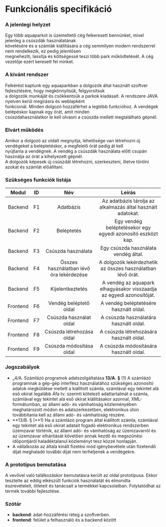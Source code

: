 # Funkcionális specifikáció

### A jelenlegi helyzet

Egy több aquaparkot is üzemeltető cég felkeresett bennünket, mivel jelenleg a csúszdák használatának  
követésére és a számlák kiállítására a cég semmilyen modern rendszerrel nem rendelkezik, ez pedig jelentősen  
megnehezíti, lassítja és költségessé teszi több park működtetését. A cég vezetője ezért keresett fel minket.  

### A kívánt rendszer

Felkérést kaptunk egy aquaparkban a dolgozók által használt szoftver fejlesztésére, hogy megkönnyítsük, felgyorsítsuk  
a dolgozók munkáját és csökkentsük a parkok kiadásait. A rendszere JAVA nyelven kerül megírásra és weblapként  
funkcionál. Minden dolgozó hozzáférhet a legtöbb funkcióhoz.  A vendégek belépéskor kapnak egy órát, amit minden  
csúszdahasználatkor le kell olvasni a csúszda mellett megtalálható gépnél.

### Elvárt működés

Amikor a dolgozó az oldalt megnyitja, lehetősége van létrehozni új vendégeket a beléptetéskor, a megfelelő órát pedig át kell  
nyújtania a vendégnek.  A vendég a csúszdák használata előtt csupán használja az órát a kihelyezett gépnél.  
A dolgozók képesek új csúszdát létrehozni, szerkeszteni, illetve törölni azokat és számlát előállítani.

### Szükséges funkciók listája

|  Modul   |  ID  |                   Név                    |                            Leírás                            |
| :------: | :--: | :--------------------------------------: | :----------------------------------------------------------: |
| Backend  |  F1  |                Adatbázis                 | Az adatbázis tárolja az alkalmazás által használt adatokat.  |
| Backend  |  F2  |                Beléptetés                | Egy vendég beléptetésekor egy egyedi azonosító eszközt kap.  |
| Backend  |  F3  |            Csúszda használata            |             Egy csúszda használata vendég által.             |
| Backend  |  F4  | Összes használatban lévő óra lekérdezése |  A dolgozók lekérdezhetik az összes használatban lévő órát.  |
| Backend  |  F5  |             Kijelentkeztetés             | A vendég az aquapark elhagyásakor visszaadja az egyedi azonosítóját. |
| Frontend |  F6  |          Vendég beléptető oldal          |            A vendég beléptetésére használt oldal.            |
| Frontend |  F7  |         Csúszda használat oldal          |            A csúszda használatára használt oldal.            |
| Frontend |  F8  |        Csúszda létrehozása oldal         |           A csúszda létrehozására használt oldal.            |
| Frontend |  F9  |         Csúszda módosítása oldal         |            A csúszda módosítására használt oldal.            |

### Jogszabályok

- „4/A. Számlázó programok adatszolgáltatása
  **13/A.** **§** (1) A számlázó programnak a gép-gép interfész használatához szükséges azonosító adatok megküldése mellett a kiállított számla, számlával egy tekintet alá eső okirat legalább Áfa tv. szerinti kötelező adattartalmát a számla, számlával egy tekintet alá eső okirat kiállításakor azonnal, XML-formátumban, az állami adó- és vámhatóság közleményében meghatározott módon és adatszerkezetben, elektronikus úton továbbítania kell az állami adó- és vámhatóság részére.
- **13/B. § (**1) Ha a számlázó program által kiállított számla, számlával egy tekintet alá eső okirat adatait fogadó elektronikus rendszerben üzemzavar történik, az állami adó- és vámhatóság az üzemzavarról és az üzemzavar elhárítását követően annak kezdő és megszűnési időpontjáról haladéktalanul közleményt tesz közzé honlapján.
- A vállalkozás az általa kínált fizetési mód igénybevétele után fizetendő díjat meghaladó további díjat nem terheljenek a vendégekre. 

### A prototípus bemutatása

A vevővel való találkozáskor bemutatásra került az oldal prototípusa. Ekkor tesztelte az eddig elkészült funkciók használatát és elmondta  
észrevételeit, ötleteit és tanácsait a termékkel kapcsolatban. Folytatódhat az termék további fejlesztése.

### Szótár

- **backend**: adat-hozzáférési réteg a szoftverben.
- **frontend**: felület a felhasználó és a backend között